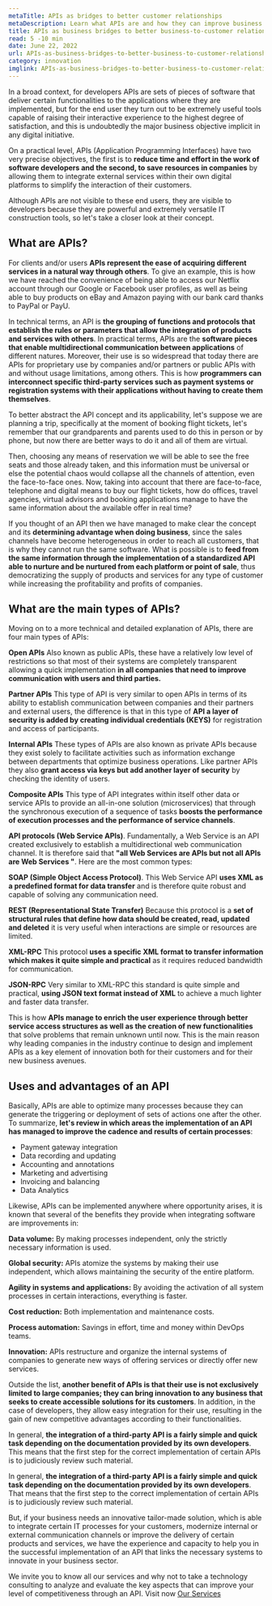 ```yaml
---
metaTitle: APIs as bridges to better customer relationships
metaDescription: Learn what APIs are and how they can improve business competitive advantages
title: APIs as business bridges to better business-to-customer relationships
read: 5 -10 min
date: June 22, 2022
url: APIs-as-business-bridges-to-better-business-to-customer-relationships
category: innovation
imglink: APIs-as-business-bridges-to-better-business-to-customer-relationships.jpg
---
```


In a broad context, for developers APIs are sets of pieces of software that deliver certain functionalities to the applications where they are implemented, but for the end user they turn out to be extremely useful tools capable of raising their interactive experience to the highest degree of satisfaction, and this is undoubtedly the major business objective implicit in any digital initiative.

On a practical level, APIs (Application Programming Interfaces) have two very precise objectives, the first is to **reduce time and effort in the work of software developers and the second, to save resources in companies** by allowing them to integrate external services within their own digital platforms to simplify the interaction of their customers. 

Although APIs are not visible to these end users, they are visible to developers because they are powerful and extremely versatile IT construction tools, so let's take a closer look at their concept. 

## What are APIs?

For clients and/or users **APIs represent the ease of acquiring different services in a natural way through others**. To give an example, this is how we have reached the convenience of being able to access our Netflix account through our Google or Facebook user profiles, as well as being able to buy products on eBay and Amazon paying with our bank card thanks to PayPal or PayU.

In technical terms, an API is **the grouping of functions and protocols that establish the rules or parameters that allow the integration of products and services with others**. In practical terms, APIs are the **software pieces that enable multidirectional communication between applications** of different natures.
Moreover, their use is so widespread that today there are APIs for proprietary use by companies and/or partners or public APIs with and without usage limitations, among others. This is how **programmers can interconnect specific third-party services such as payment systems or registration systems with their applications without having to create them themselves**.

To better abstract the API concept and its applicability, let's suppose we are planning a trip, specifically at the moment of booking flight tickets, let's remember that our grandparents and parents used to do this in person or by phone, but now there are better ways to do it and all of them are virtual.

Then, choosing any means of reservation we will be able to see the free seats and those already taken, and this information must be universal or else the potential chaos would collapse all the channels of attention, even the face-to-face ones.
Now, taking into account that there are face-to-face, telephone and digital means to buy our flight tickets, how do offices, travel agencies, virtual advisors and booking applications manage to have the same information about the available offer in real time?

If you thought of an API then we have managed to make clear the concept and its **determining advantage when doing business**, since the sales channels have become heterogeneous in order to reach all customers, that is why they cannot run the same software. What is possible is to **feed from the same information through the implementation of a standardized API able to nurture and be nurtured from each platform or point of sale**, thus democratizing the supply of products and services for any type of customer while increasing the profitability and profits of companies. 

## What are the main types of APIs?
Moving on to a more technical and detailed explanation of APIs, there are four main types of APIs:

**Open APIs**
Also known as public APIs, these have a relatively low level of restrictions so that most of their systems are completely transparent allowing a quick implementation **in all companies that need to improve communication with users and third parties.**

**Partner APIs**
This type of API is very similar to open APIs in terms of its ability to establish communication between companies and their partners and external users, the difference is that in this type of **API a layer of security is added by creating individual credentials (KEYS)** for registration and access of participants.

**Internal APIs**
These types of APIs are also known as private APIs because they exist solely to facilitate activities such as information exchange between departments that optimize business operations. Like partner APIs they also **grant access via keys but add another layer of security** by checking the identity of users.

**Composite APIs**
This type of API integrates within itself other data or service APIs to provide an all-in-one solution (microservices) that through the synchronous execution of a sequence of tasks **boosts the performance of execution processes and the performance of service channels**.

**API protocols (Web Service APIs)**.
Fundamentally, a Web Service is an API created exclusively to establish a multidirectional web communication channel. It is therefore said that **"all Web Services are APIs but not all APIs are Web Services "**. 
Here are the most common types:

**SOAP (Simple Object Access Protocol)**.
This Web Service API **uses XML as a predefined format for data transfer** and is therefore quite robust and capable of solving any communication need.

**REST (Representational State Transfer)**
Because this protocol is a **set of structural rules that define how data should be created, read, updated and deleted** it is very useful when interactions are simple or resources are limited. 

**XML-RPC**
This protocol **uses a specific XML format to transfer information which makes it quite simple and practical** as it requires reduced bandwidth for communication.

**JSON-RPC**
Very similar to XML-RPC this standard is quite simple and practical, **using JSON text format instead of XML** to achieve a much lighter and faster data transfer.   

This is how **APIs manage to enrich the user experience through better service access structures as well as the creation of new functionalities** that solve problems that remain unknown until now. This is the main reason why leading companies in the industry continue to design and implement APIs as a key element of innovation both for their customers and for their new business avenues.

## Uses and advantages of an API
Basically, APIs are able to optimize many processes because they can generate the triggering or deployment of sets of actions one after the other.
To summarize, **let's review in which areas the implementation of an API has managed to improve the cadence and results of certain processes**:

- Payment gateway integration
- Data recording and updating
- Accounting and annotations
- Marketing and advertising
- Invoicing and balancing
- Data Analytics

Likewise, APIs can be implemented anywhere where opportunity arises, it is known that several of the benefits they provide when integrating software are improvements in:

**Data volume:** By making processes independent, only the strictly necessary information is used.

**Global security:** APIs atomize the systems by making their use independent, which allows maintaining the security of the entire platform.

**Agility in systems and applications:** By avoiding the activation of all system processes in certain interactions, everything is faster.

**Cost reduction:** Both implementation and maintenance costs.

**Process automation:** Savings in effort, time and money within DevOps teams.

**Innovation:** APIs restructure and organize the internal systems of companies to generate new ways of offering services or directly offer new services.

Outside the list, **another benefit of APIs is that their use is not exclusively limited to large companies; they can bring innovation to any business that seeks to create accessible solutions for its customers**. In addition, in the case of developers, they allow easy integration for their use, resulting in the gain of new competitive advantages according to their functionalities.

In general, **the integration of a third-party API is a fairly simple and quick task depending on the documentation provided by its own developers**. This means that the first step for the correct implementation of certain APIs is to judiciously review such material.

In general, **the integration of a third-party API is a fairly simple and quick task depending on the documentation provided by its own developers**. That means that the first step to the correct implementation of certain APIs is to judiciously review such material.

But, if your business needs an innovative tailor-made solution, which is able to integrate certain IT processes for your customers, modernize internal or external communication channels or improve the delivery of certain products and services, we have the experience and capacity to help you in the successful implementation of an API that links the necessary systems to innovate in your business sector.

We invite you to know all our services and why not to take a technology consulting to analyze and evaluate the key aspects that can improve your level of competitiveness through an API. Visit now [Our Services](https://www.dreamcodesoft.com/services)